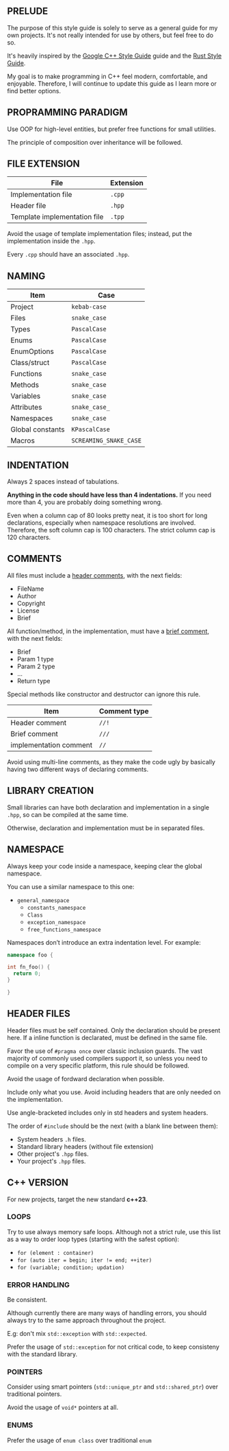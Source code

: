 ## PRELUDE
The purpose of this style guide is solely to serve as a general guide for my own projects. 
It's not really intended for use by others, but feel free to do so.

It's heavily inspired by the
[Google C++ Style Guide](https://google.github.io/styleguide/cppguide.html) 
guide and the 
[Rust Style Guide](https://doc.rust-lang.org/beta/style-guide/index.html).

My goal is to make programming in C++ feel modern, comfortable, and enjoyable. 
Therefore, I will continue to update this guide as I learn more or find better options.

## PROPRAMMING PARADIGM
Use OOP for high-level entities, but prefer free functions for small utilities.

The principle of composition over inheritance will be followed.

## FILE EXTENSION
|File|Extension|
|---|---|
|Implementation file|`.cpp`|
|Header file|`.hpp`|
|Template implementation file|`.tpp`|

Avoid the usage of template implementation files; 
instead, put the implementation inside the `.hpp`.

Every `.cpp` should have an associated `.hpp`.

## NAMING
|Item|Case|
|---|---|
|Project|`kebab-case`|
|Files|`snake_case`|
|Types|`PascalCase`|
|Enums|`PascalCase`|
|EnumOptions|`PascalCase`|
|Class/struct|`PascalCase`|
|Functions|`snake_case`|
|Methods|`snake_case`|
|Variables|`snake_case`|
|Attributes|`snake_case_`|
|Namespaces|`snake_case`|
|Global constants|`KPascalCase`|
|Macros|`SCREAMING_SNAKE_CASE`|

## INDENTATION
Always 2 spaces instead of tabulations.

**Anything in the code should have less than 4 indentations.**
If you need more than 4, you are probably doing something wrong.

Even when a column cap of 80 looks pretty neat, 
it is too short for long declarations, especially when namespace resolutions are involved.
Therefore, the soft column cap is 100 characters. The strict column cap is 120 characters.

## COMMENTS
All files must include a [header comments](header_comment.hpp), with the next fields:
- FileName
- Author
- Copyright
- License
- Brief

All function/method, in the implementation,
must have a [brief comment](function_comment.hpp),
with the next fields:
- Brief
- Param 1 type 
- Param 2 type
- ...
- Return type

Special methods like constructor and destructor can ignore this rule.

|Item|Comment type|
|---|---|
|Header comment|`//!`|
|Brief comment|`///`|
|implementation comment|`//`|

Avoid using multi-line comments, 
as they make the code ugly by basically having two different ways of declaring comments.

## LIBRARY CREATION
Small libraries can have both declaration and implementation in a single `.hpp`,
so can be compiled at the same time.

Otherwise, declaration and implementation must be in separated files.

## NAMESPACE
Always keep your code inside a namespace,
keeping clear the global namespace.

You can use a similar namespace to this one:
- `general_namespace`
  - `constants_namespace`
  - `Class`
  - `exception_namespace`
  - `free_functions_namespace`

Namespaces don’t introduce an extra indentation level. For example:
```cpp
namespace foo {

int fn_foo() {
  return 0;
}

}
```

## HEADER FILES
Header files must be self contained. 
Only the declaration should be present here.
If a inline function is declarated, must be defined in the same file.

Favor the use of `#pragma once` over classic inclusion guards.
The vast majority of commonly used compilers support it, so unless you need to compile on a very specific platform, this rule should be followed.

Avoid the usage of fordward declaration when possible.

Include only what you use. Avoid including headers that are only needed on the implementation.

Use angle-bracketed includes only in std headers and system headers.

The order of `#include` should be the next (with a blank line between them):

- System headers `.h` files.
- Standard library headers (without file extension)
- Other project's `.hpp` files.
- Your project's `.hpp` files.

## C++ VERSION
For new projects, target the new standard **c++23**.

### LOOPS
Try to use always memory safe loops.
Although not a strict rule, use this list as a way to order loop types (starting with the safest option):
- `for (element : container)`
- `for (auto iter = begin; iter != end; ++iter)`
- `for (variable; condition; updation)` 

### ERROR HANDLING
Be consistent.

Although currently there are many ways of handling errors, you should always try to the same approach throughout the project.

E.g: don't mix `std::exception` with `std::expected`.

Prefer the usage of `std::exception` for not critical code,
to keep consisteny with the standard library.

###  POINTERS
Consider using smart pointers (`std::unique_ptr` and `std::shared_ptr`) over traditional pointers.

Avoid the usage of `void*` pointers at all.

### ENUMS
Prefer the usage of `enum class` over traditional `enum`